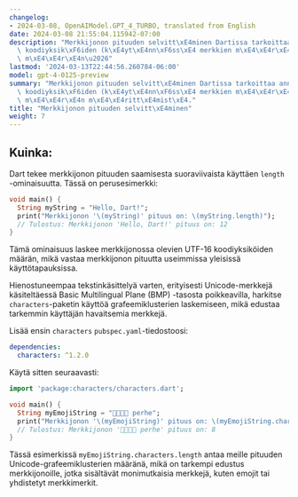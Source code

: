```yaml
---
changelog:
- 2024-03-08, OpenAIModel.GPT_4_TURBO, translated from English
date: 2024-03-08 21:55:04.115942-07:00
description: "Merkkijonon pituuden selvitt\xE4minen Dartissa tarkoittaa annetun merkkijonon\
  \ koodiyksik\xF6iden (k\xE4yt\xE4nn\xF6ss\xE4 merkkien m\xE4\xE4r\xE4 yksinkertaistettuna)\
  \ m\xE4\xE4r\xE4n\u2026"
lastmod: '2024-03-13T22:44:56.260784-06:00'
model: gpt-4-0125-preview
summary: "Merkkijonon pituuden selvitt\xE4minen Dartissa tarkoittaa annetun merkkijonon\
  \ koodiyksik\xF6iden (k\xE4yt\xE4nn\xF6ss\xE4 merkkien m\xE4\xE4r\xE4 yksinkertaistettuna)\
  \ m\xE4\xE4r\xE4n m\xE4\xE4ritt\xE4mist\xE4."
title: "Merkkijonon pituuden selvitt\xE4minen"
weight: 7
---
```


## Kuinka:
Dart tekee merkkijonon pituuden saamisesta suoraviivaista käyttäen `length` -ominaisuutta. Tässä on perusesimerkki:

```dart
void main() {
  String myString = "Hello, Dart!";
  print("Merkkijonon '\(myString)' pituus on: \(myString.length)");
  // Tulostus: Merkkijonon 'Hello, Dart!' pituus on: 12
}
```
Tämä ominaisuus laskee merkkijonossa olevien UTF-16 koodiyksiköiden määrän, mikä vastaa merkkijonon pituutta useimmissa yleisissä käyttötapauksissa.

Hienostuneempaa tekstinkäsittelyä varten, erityisesti Unicode-merkkejä käsiteltäessä Basic Multilingual Plane (BMP) -tasosta poikkeavilla, harkitse `characters`-paketin käyttöä grafeemiklusterien laskemiseen, mikä edustaa tarkemmin käyttäjän havaitsemia merkkejä.

Lisää ensin `characters` `pubspec.yaml`-tiedostoosi:

```yaml
dependencies:
  characters: ^1.2.0
```

Käytä sitten seuraavasti:

```dart
import 'package:characters/characters.dart';

void main() {
  String myEmojiString = "👨‍👩‍👧‍👦 perhe";
  print("Merkkijonon '\(myEmojiString)' pituus on: \(myEmojiString.characters.length)");
  // Tulostus: Merkkijonon '👨‍👩‍👧‍👦 perhe' pituus on: 8
}
```

Tässä esimerkissä `myEmojiString.characters.length` antaa meille pituuden Unicode-grafeemiklusterien määränä, mikä on tarkempi edustus merkkijonoille, jotka sisältävät monimutkaisia merkkejä, kuten emojit tai yhdistetyt merkkimerkit.
